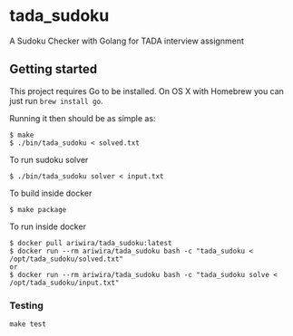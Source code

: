 # tada_sudoku

A Sudoku Checker with Golang for TADA interview assignment

## Getting started

This project requires Go to be installed. On OS X with Homebrew you can just run `brew install go`.

Running it then should be as simple as:

```console
$ make
$ ./bin/tada_sudoku < solved.txt
```

To run sudoku solver
```console
$ ./bin/tada_sudoku solver < input.txt
```

To build inside docker
```console
$ make package
```

To run inside docker
```console
$ docker pull ariwira/tada_sudoku:latest
$ docker run --rm ariwira/tada_sudoku bash -c "tada_sudoku < /opt/tada_sudoku/solved.txt"
or
$ docker run --rm ariwira/tada_sudoku bash -c "tada_sudoku solve < /opt/tada_sudoku/input.txt"
```

### Testing

``make test``